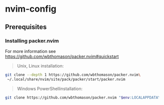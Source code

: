 # nvim-config

## Prerequisites 

### Installing packer.nvim 

For more information see https://github.com/wbthomason/packer.nvim#quickstart

> Unix, Linux installation:

```sh 
git clone --depth 1 https://github.com/wbthomason/packer.nvim\
 ~/.local/share/nvim/site/pack/packer/start/packer.nvim 
 ```


> Windows PowerShellinstallation:

```sh
git clone https://github.com/wbthomason/packer.nvim "$env:LOCALAPPDATA\nvim-data\site\pack\packer\start\packer.nvim" 
```
